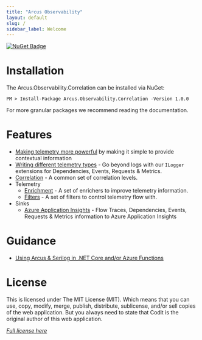 ```yaml
---
title: "Arcus Observability"
layout: default
slug: /
sidebar_label: Welcome
---
```


[![NuGet Badge](https://buildstats.info/nuget/Arcus.Observability.Correlation?packageVersion=1.0.0)](https://www.nuget.org/packages/Arcus.Observability.Correlation/1.0.0)

# Installation

The Arcus.Observability.Correlation can be installed via NuGet:

```shell
PM > Install-Package Arcus.Observability.Correlation -Version 1.0.0
```

For more granular packages we recommend reading the documentation.

# Features

- [Making telemetry more powerful](./02-Features/making-telemetry-more-powerful.md) by making it simple to provide contextual information
- [Writing different telemetry types](./02-Features/writing-different-telemetry-types.md) - Go beyond logs with our `ILogger` extensions for Dependencies, Events, Requests & Metrics.
- [Correlation](./02-Features/correlation.md) - A common set of correlation levels.
- Telemetry
    - [Enrichment](./02-Features/telemetry-enrichment.md) - A set of enrichers to improve telemetry information.
    - [Filters](./02-Features/telemetry-filter.md) - A set of filters to control telemetry flow with.
- Sinks
    - [Azure Application Insights](./02-Features/sinks/azure-application-insights.md) - Flow Traces, Dependencies, Events, Requests & Metrics information to Azure Application Insights

# Guidance

- [Using Arcus & Serilog in .NET Core and/or Azure Functions](./03-Guidance/use-with-dotnet-and-functions.md)

# License
This is licensed under The MIT License (MIT). Which means that you can use, copy, modify, merge, publish, distribute, sublicense, and/or sell copies of the web application. But you always need to state that Codit is the original author of this web application.

*[Full license here](https://github.com/arcus-azure/arcus.observability/blob/master/LICENSE)*
